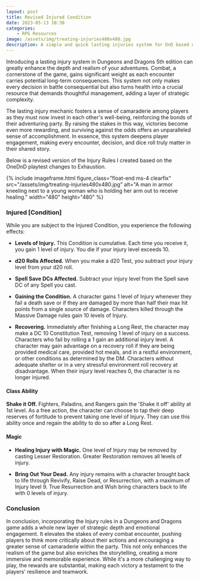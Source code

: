 ```yaml
---
layout: post
title: Revised Injured Condition
date: 2023-05-13 10:30
categories:
    - RPG Resources
image: /assets/img/treating-injuries480x480.jpg
description: A simple and quick lasting injuries system for DnD based on the Exhausted playtest.
---
```

Introducing a lasting injury system in Dungeons and Dragons 5th edition can greatly enhance the depth and realism of your adventures. Combat, a cornerstone of the game, gains significant weight as each encounter carries potential long-term consequences. This system not only makes every decision in battle consequential but also turns health into a crucial resource that demands thoughtful management, adding a layer of strategic complexity.

The lasting injury mechanic fosters a sense of camaraderie among players as they must now invest in each other's well-being, reinforcing the bonds of their adventuring party. By raising the stakes in this way, victories become even more rewarding, and surviving against the odds offers an unparalleled sense of accomplishment. In essence, this system deepens player engagement, making every encounter, decision, and dice roll truly matter in their shared story.

Below is a revised version of the Injury Rules I created based on the OneDnD playtest changes to Exhaustion.

{% include imageframe.html
  figure_class="float-end ms-4 clearfix"
  src="/assets/img/treating-injuries480x480.jpg"
  alt="A man in armor kneeling next to a young woman who is holding her arm out to receive healing."
  width="480" height="480"
 %}

### Injured [Condition]

While you are subject to the Injured Condition, you experience the following effects:

- **Levels of Injury.** This Condition is cumulative. Each time you receive it, you gain 1 level of injury. You die if your injury level exceeds 10.

- **d20 Rolls Affected.** When you make a d20 Test, you subtract your injury level from your d20 roll.

- **Spell Save DCs Affected.** Subtract your injury level from the Spell save DC of any Spell you cast.

- **Gaining the Condition.** A character gains 1 level of Injury whenever they fail a death save or if they are damaged by more than half their max hit points from a single source of damage. Characters killed through the Massive Damage rules gain 10 levels of Injury.

- **Recovering.** Immediately after finishing a Long Rest, the character may make a DC 10 Constitution Test, removing 1 level of injury on a success. Characters who fail by rolling a 1 gain an additional injury level. A character may gain advantage on a recovery roll if they are being provided medical care, provided hot meals, and in a restful environment, or other conditions as determined by the DM. Characters without adequate shelter or in a very stressful environment roll recovery at disadvantage. When their injury level reaches 0, the character is no longer injured.

#### Class Ability 

**Shake it Off.** Fighters, Paladins, and Rangers gain the 'Shake it off' ability at 1st level. As a free action, the character can choose to tap their deep reserves of fortitude to prevent taking one level of Injury. They can use this ability once and regain the ability to do so after a Long Rest.

#### Magic

- **Healing Injury with Magic.** One level of Injury may be removed by casting Lesser Restoration. Greater Restoration removes all levels of injury.

- **Bring Out Your Dead.** Any injury remains with a character brought back to life through Revivify, Raise Dead, or Resurrection, with a maximum of Injury level 9. True Resurrection and Wish bring characters back to life with 0 levels of injury.

### Conclusion

In conclusion, incorporating the Injury rules in a Dungeons and Dragons game adds a whole new layer of strategic depth and emotional engagement. It elevates the stakes of every combat encounter, pushing players to think more critically about their actions and encouraging a greater sense of camaraderie within the party. This not only enhances the realism of the game but also enriches the storytelling, creating a more immersive and memorable experience. While it's a more challenging way to play, the rewards are substantial, making each victory a testament to the players' resilience and teamwork.

